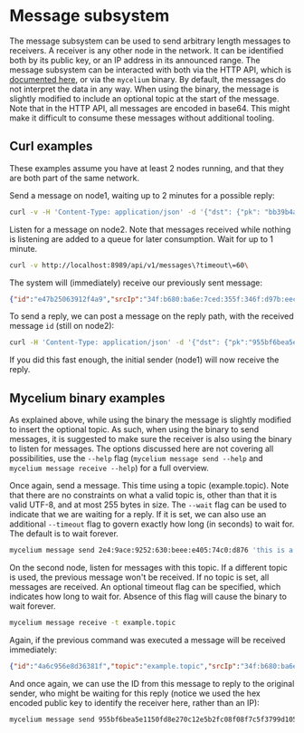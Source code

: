 # Message subsystem

The message subsystem can be used to send arbitrary length messages to receivers. A receiver is any
other node in the network. It can be identified both by its public key, or an IP address in its announced
range. The message subsystem can be interacted with both via the HTTP API, which is
[documented here](./api.yaml), or via the `mycelium` binary. By default, the messages do not interpret
the data in any way. When using the binary, the message is slightly modified to include an optional
topic at the start of the message. Note that in the HTTP API, all messages are encoded in base64. This
might make it difficult to consume these messages without additional tooling.

## Curl examples

These examples assume you have at least 2 nodes running, and that they are both part of the same network.

Send a message on node1, waiting up to 2 minutes for a possible reply:

```bash
curl -v -H 'Content-Type: application/json' -d '{"dst": {"pk": "bb39b4a3a4efd70f3e05e37887677e02efbda14681d0acd3882bc0f754792c32"}, "payload": "xuV+"}' http://localhost:8989/api/v1/messages\?reply_timeout\=120
```

Listen for a message on node2. Note that messages received while nothing is listening are added to
a queue for later consumption. Wait for up to 1 minute.

```bash
curl -v http://localhost:8989/api/v1/messages\?timeout\=60\
```

The system will (immediately) receive our previously sent message:

```json
{"id":"e47b25063912f4a9","srcIp":"34f:b680:ba6e:7ced:355f:346f:d97b:eecb","srcPk":"955bf6bea5e1150fd8e270c12e5b2fc08f08f7c5f3799d10550096cc137d671b","dstIp":"2e4:9ace:9252:630:beee:e405:74c0:d876","dstPk":"bb39b4a3a4efd70f3e05e37887677e02efbda14681d0acd3882bc0f754792c32","payload":"xuV+"}
```

To send a reply, we can post a message on the reply path, with the received message `id` (still on
node2):

```bash
curl -H 'Content-Type: application/json' -d '{"dst": {"pk":"955bf6bea5e1150fd8e270c12e5b2fc08f08f7c5f3799d10550096cc137d671b"}, "payload": "xuC+"}' http://localhost:8989/api/v1/messages/reply/e47b25063912f4a9
```

If you did this fast enough, the initial sender (node1) will now receive the reply.

## Mycelium binary examples

As explained above, while using the binary the message is slightly modified to insert the optional
topic. As such, when using the binary to send messages, it is suggested to make sure the receiver is
also using the binary to listen for messages. The options discussed here are not covering all possibilities,
use the `--help` flag (`mycelium message send --help` and `mycelium message receive --help`) for a
full overview.

Once again, send a message. This time using a topic (example.topic). Note that there are no constraints
on what a valid topic is, other than that it is valid UTF-8, and at most 255 bytes in size. The `--wait`
flag can be used to indicate that we are waiting for a reply. If it is set, we can also use an additional
`--timeout` flag to govern exactly how long (in seconds) to wait for. The default is to wait forever.

```bash
mycelium message send 2e4:9ace:9252:630:beee:e405:74c0:d876 'this is a message' -t example.topic --wait
```

On the second node, listen for messages with this topic. If a different topic is used, the previous
message won't be received. If no topic is set, all messages are received. An optional timeout flag
can be specified, which indicates how long to wait for. Absence of this flag will cause the binary
to wait forever.

```bash
mycelium message receive -t example.topic
```

Again, if the previous command was executed a message will be received immediately:

```json
{"id":"4a6c956e8d36381f","topic":"example.topic","srcIp":"34f:b680:ba6e:7ced:355f:346f:d97b:eecb","srcPk":"955bf6bea5e1150fd8e270c12e5b2fc08f08f7c5f3799d10550096cc137d671b","dstIp":"2e4:9ace:9252:630:beee:e405:74c0:d876","dstPk":"bb39b4a3a4efd70f3e05e37887677e02efbda14681d0acd3882bc0f754792c32","payload":"this is a message"}
```

And once again, we can use the ID from this message to reply to the original sender, who might be waiting
for this reply (notice we used the hex encoded public key to identify the receiver here, rather than an IP):

```bash
mycelium message send 955bf6bea5e1150fd8e270c12e5b2fc08f08f7c5f3799d10550096cc137d671b "this is a reply" --reply-to 4a6c956e8d36381f
```
